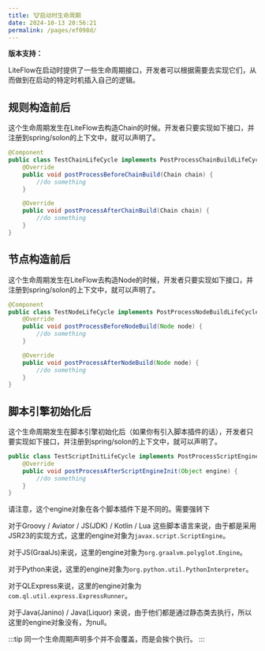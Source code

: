 ```yaml
---
title: 🐮启动时生命周期
date: 2024-10-13 20:56:21
permalink: /pages/ef098d/
---
```


**版本支持：**<Badge text="v2.12.4+" vertical="middle"/>

LiteFlow在启动时提供了一些生命周期接口，开发者可以根据需要去实现它们，从而做到在启动的特定时机插入自己的逻辑。

## 规则构造前后

这个生命周期发生在LiteFlow去构造Chain的时候。开发者只要实现如下接口，并注册到spring/solon的上下文中，就可以声明了。

```java
@Component
public class TestChainLifeCycle implements PostProcessChainBuildLifeCycle {
    @Override
    public void postProcessBeforeChainBuild(Chain chain) {
        //do something
    }

    @Override
    public void postProcessAfterChainBuild(Chain chain) {
        //do something
    }
}
```

## 节点构造前后

这个生命周期发生在LiteFlow去构造Node的时候，开发者只要实现如下接口，并注册到spring/solon的上下文中，就可以声明了。

```java
@Component
public class TestNodeLifeCycle implements PostProcessNodeBuildLifeCycle {
    @Override
    public void postProcessBeforeNodeBuild(Node node) {
        //do something
    }

    @Override
    public void postProcessAfterNodeBuild(Node node) {
        //do something
    }
}
```

## 脚本引擎初始化后

这个生命周期发生在脚本引擎初始化后（如果你有引入脚本插件的话），开发者只要实现如下接口，并注册到spring/solon的上下文中，就可以声明了。
```java
public class TestScriptInitLifeCycle implements PostProcessScriptEngineInitLifeCycle {
    @Override
    public void postProcessAfterScriptEngineInit(Object engine) {
        //do something
    }
}
```

请注意，这个engine对象在各个脚本插件下是不同的。需要强转下

对于Groovy / Aviator / JS(JDK) / Kotlin / Lua 这些脚本语言来说，由于都是采用JSR23的实现方式，这里的engine对象为`javax.script.ScriptEngine`。

对于JS(GraalJs)来说，这里的engine对象为`org.graalvm.polyglot.Engine`。

对于Python来说，这里的engine对象为`org.python.util.PythonInterpreter`。

对于QLExpress来说，这里的engine对象为`com.ql.util.express.ExpressRunner`。

对于Java(Janino) / Java(Liquor) 来说，由于他们都是通过静态类去执行，所以这里的engine对象没有，为null。

:::tip
同一个生命周期声明多个并不会覆盖，而是会挨个执行。
:::